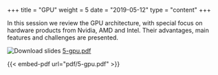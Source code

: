 +++
title = "GPU"
weight = 5
date = "2019-05-12"
type = "content"
+++

In this session we review the GPU architecture, with special focus on
hardware products from Nvidia, AMD and Intel.
Their advantages, main features and challenges are presented.

![Download slides](../../images/pdf_web.png) [5-gpu.pdf](../../pdf/5-gpu.pdf)

{{< embed-pdf url="pdf/5-gpu.pdf" >}}